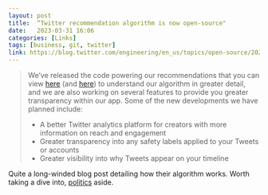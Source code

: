 ```yaml
---
layout: post
title:  “Twitter recommendation algorithm is now open-source"
date:   2023-03-31 16:06
categories: [Links]
tags: [business, git, twitter]
link: https://blog.twitter.com/engineering/en_us/topics/open-source/2023/twitter-recommendation-algorithm
---
```


>We’ve released the code powering our recommendations that you can view [here](https://github.com/twitter/the-algorithm) (and [here](https://github.com/twitter/the-algorithm-ml)) to understand our algorithm in greater detail, and we are also working on several features to provide you greater transparency within our app. Some of the new developments we have planned include:
>
>- A better Twitter analytics platform for creators with more information on reach and engagement
>- Greater transparency into any safety labels applied to your Tweets or accounts
>- Greater visibility into why Tweets appear on your timeline

Quite a long-winded blog post detailing how their algorithm works. Worth taking a dive into, [politics](https://observer.com/2023/03/elon-musk-twitter-follower-top-obama/) aside.
